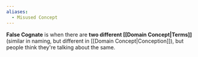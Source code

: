 ```yaml
---
aliases:
  - Misused Concept
---
```

**False Cognate** is when there are **two different [[Domain Concept|Terms]]** (similar in naming, but different in [[Domain Concept|Conception]]), but people think they're talking about the same.
